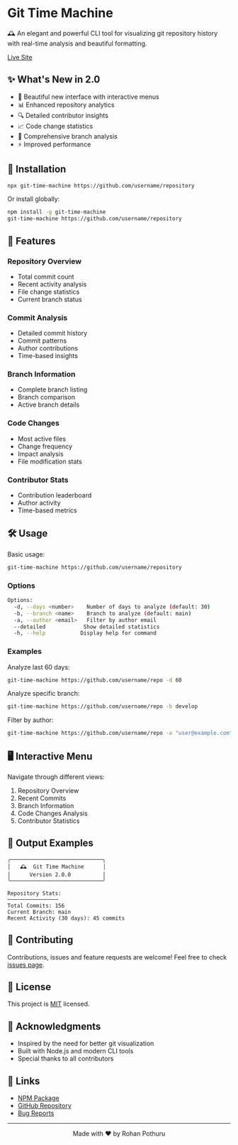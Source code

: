 # Git Time Machine

🕰️ An elegant and powerful CLI tool for visualizing git repository history with real-time analysis and beautiful formatting.


[Live Site](https://www.npmjs.com/package/git-time-machine)


## ✨ What's New in 2.0

- 🎨 Beautiful new interface with interactive menus
- 📊 Enhanced repository analytics
- 🔍 Detailed contributor insights
- 📈 Code change statistics
- 🌳 Comprehensive branch analysis
- ⚡ Improved performance

## 🚀 Installation

```bash
npx git-time-machine https://github.com/username/repository
```

Or install globally:

```bash
npm install -g git-time-machine
git-time-machine https://github.com/username/repository
```

## 🎯 Features

### Repository Overview
- Total commit count
- Recent activity analysis
- File change statistics
- Current branch status

### Commit Analysis
- Detailed commit history
- Commit patterns
- Author contributions
- Time-based insights

### Branch Information
- Complete branch listing
- Branch comparison
- Active branch details

### Code Changes
- Most active files
- Change frequency
- Impact analysis
- File modification stats

### Contributor Stats
- Contribution leaderboard
- Author activity
- Time-based metrics

## 🛠️ Usage

Basic usage:
```bash
git-time-machine https://github.com/username/repository
```

### Options

```bash
Options:
  -d, --days <number>    Number of days to analyze (default: 30)
  -b, --branch <name>    Branch to analyze (default: main)
  -a, --author <email>   Filter by author email
  --detailed            Show detailed statistics
  -h, --help           Display help for command
```

### Examples

Analyze last 60 days:
```bash
git-time-machine https://github.com/username/repo -d 60
```

Analyze specific branch:
```bash
git-time-machine https://github.com/username/repo -b develop
```

Filter by author:
```bash
git-time-machine https://github.com/username/repo -a "user@example.com"
```

## 🖥️ Interactive Menu

Navigate through different views:
1. Repository Overview
2. Recent Commits
3. Branch Information
4. Code Changes Analysis
5. Contributor Statistics

## 🌟 Output Examples

```
╭─────────────────────────────╮
│   🕰️  Git Time Machine      │
│      Version 2.0.0          │
╰─────────────────────────────╯

Repository Stats:
────────────────
Total Commits: 156
Current Branch: main
Recent Activity (30 days): 45 commits
```

## 🤝 Contributing

Contributions, issues and feature requests are welcome! Feel free to check [issues page](https://github.com/rohzzn/git-time-machine/issues).

## 📝 License

This project is [MIT](LICENSE) licensed.

## 🙏 Acknowledgments

- Inspired by the need for better git visualization
- Built with Node.js and modern CLI tools
- Special thanks to all contributors

## 🔗 Links

- [NPM Package](https://www.npmjs.com/package/git-time-machine)
- [GitHub Repository](https://github.com/rohzzn/git-time-machine)
- [Bug Reports](https://github.com/rohzzn/git-time-machine/issues)

---

<div align="center">
Made with ❤️ by Rohan Pothuru
</div>
